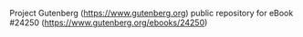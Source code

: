 Project Gutenberg (https://www.gutenberg.org) public repository for eBook #24250 (https://www.gutenberg.org/ebooks/24250)
